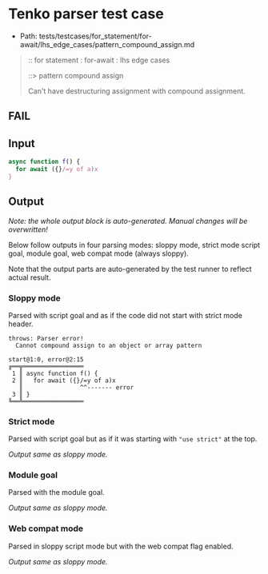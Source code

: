 # Tenko parser test case

- Path: tests/testcases/for_statement/for-await/lhs_edge_cases/pattern_compound_assign.md

> :: for statement : for-await : lhs edge cases
>
> ::> pattern compound assign
>
> Can't have destructuring assignment with compound assignment.

## FAIL

## Input

`````js
async function f() {
  for await ({}/=y of a)x
}
`````

## Output

_Note: the whole output block is auto-generated. Manual changes will be overwritten!_

Below follow outputs in four parsing modes: sloppy mode, strict mode script goal, module goal, web compat mode (always sloppy).

Note that the output parts are auto-generated by the test runner to reflect actual result.

### Sloppy mode

Parsed with script goal and as if the code did not start with strict mode header.

`````
throws: Parser error!
  Cannot compound assign to an object or array pattern

start@1:0, error@2:15
╔══╦═════════════════
 1 ║ async function f() {
 2 ║   for await ({}/=y of a)x
   ║                ^^------- error
 3 ║ }
╚══╩═════════════════

`````

### Strict mode

Parsed with script goal but as if it was starting with `"use strict"` at the top.

_Output same as sloppy mode._

### Module goal

Parsed with the module goal.

_Output same as sloppy mode._

### Web compat mode

Parsed in sloppy script mode but with the web compat flag enabled.

_Output same as sloppy mode._
